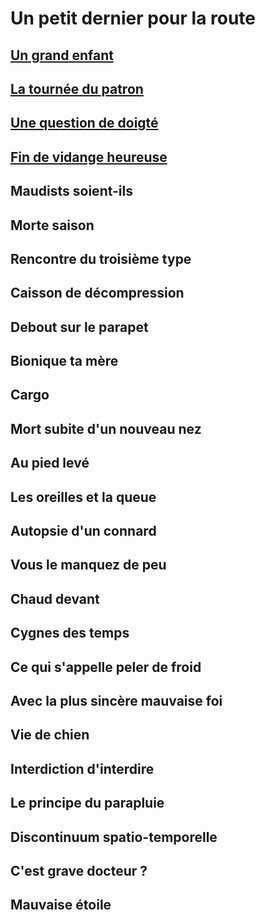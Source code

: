 # Un petit dernier pour la route

## [Un grand enfant](https://github.com/MichelTerrier/Un-petit-dernier-pour-la-route/blob/main/1.%20Un%20grand%20enfant.pdf)

## [La tournée du patron](https://github.com/MichelTerrier/Un-petit-dernier-pour-la-route/blob/main/2.%20La%20tourn%C3%A9e%20du%20patron.pdf)

## [Une question de doigté](https://github.com/MichelTerrier/Un-petit-dernier-pour-la-route/blob/main/3.%20Une%20question%20de%20doigt%C3%A9.pdf)

## [Fin de vidange heureuse](https://github.com/MichelTerrier/Un-petit-dernier-pour-la-route/blob/main/4.%20Fin%20de%20vidange%20heureuse.pdf)

## Maudists soient-ils

## Morte saison

## Rencontre du troisième type

## Caisson de décompression

## Debout sur le parapet

## Bionique ta mère

## Cargo

## Mort subite d'un nouveau nez

## Au pied levé

## Les oreilles et la queue

## Autopsie d'un connard

## Vous le manquez de peu

## Chaud devant

## Cygnes des temps

## Ce qui s'appelle peler de froid

## Avec la plus sincère mauvaise foi

## Vie de chien

## Interdiction d'interdire

## Le principe du parapluie

## Discontinuum spatio-temporelle

## C'est grave docteur ?

## Mauvaise étoile
